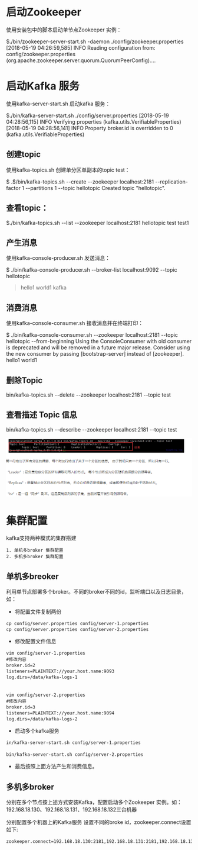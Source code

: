# 启动Zookeeper
使用安装包中的脚本启动单节点Zookeeper 实例：

$./bin/zookeeper-server-start.sh -daemon ./config/zookeeper.properties
[2018-05-19 04:26:59,585] INFO Reading configuration from: config/zookeeper.properties (org.apache.zookeeper.server.quorum.QuorumPeerConfig)....

# 启动Kafka 服务
使用kafka-server-start.sh 启动kafka 服务：

$./bin/kafka-server-start.sh ./config/server.properties
[2018-05-19 04:28:56,115] INFO Verifying properties (kafka.utils.VerifiableProperties)
[2018-05-19 04:28:56,141] INFO Property broker.id is overridden to 0 (kafka.utils.VerifiableProperties)



## 创建topic
使用kafka-topics.sh 创建单分区单副本的topic test：

$ .$/bin/kafka-topics.sh --create --zookeeper localhost:2181 --replication-factor 1 --partitions 1 --topic hellotopic
Created topic "hellotopic".



## 查看topic：

$./bin/kafka-topics.sh --list --zookeeper localhost:2181
hellotopic
test
test1
## 产生消息
使用kafka-console-producer.sh 发送消息：

$ ./bin/kafka-console-producer.sh --broker-list localhost:9092 --topic hellotopic
>hello1
>world1
>kafka
>


## 消费消息
使用kafka-console-consumer.sh 接收消息并在终端打印：

$ ./bin/kafka-console-consumer.sh --zookeeper localhost:2181 --topic hellotopic --from-beginning
Using the ConsoleConsumer with old consumer is deprecated and will be removed in a future major release. Consider using the new consumer by passing [bootstrap-server] instead of [zookeeper].
hello1
world1

 ## 删除Topic
 bin/kafka-topics.sh --delete --zookeeper localhost:2181 --topic test


 ## 查看描述 Topic 信息
 bin/kafka-topics.sh --describe --zookeeper localhost:2181 --topic test

 ![1570503217689](assets/1570503217689.png)





# 集群配置

kafka支持两种模式的集群搭建

 	1. 单机多broker 集群配置
 	2. 多机多broker 集群配置

## 单机多breoker

利用单节点部署多个broker。不同的broker不同的id，监听端口以及日志目录，如：

- 将配置文件复制两份

```
cp config/server.properties config/server-1.properties
cp config/server.properties config/server-2.properties 
```

- 修改配置文件信息

```
vim config/server-1.properties
#修改内容
broker.id=2
listeners=PLAINTEXT://your.host.name:9093
log.dirs=/data/kafka-logs-1


vim config/server-2.properties
#修改内容
broker.id=3
listeners=PLAINTEXT://your.host.name:9094
log.dirs=/data/kafka-logs-2
```

- 启动多个kafka服务

```
in/kafka-server-start.sh config/server-1.properties 

bin/kafka-server-start.sh config/server-2.properties 
```

- 最后按照上面方法产生和消费信息。

## 多机多broker

分别在多个节点按上述方式安装Kafka，配置启动多个Zookeeper 实例。如：192.168.18.130、192.168.18.131、192.168.18.132三台机器

分别配置多个机器上的Kafka服务 设置不同的broke id，zookeeper.connect设置如下:

```
zookeeper.connect=192.168.18.130:2181,192.168.18.131:2181,192.168.18.132:2181
```